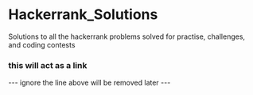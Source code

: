 # Hackerrank_Solutions
Solutions to all the hackerrank problems solved for practise, challenges, and coding contests

### this will act as a link

--- ignore the line above will be removed later ---
